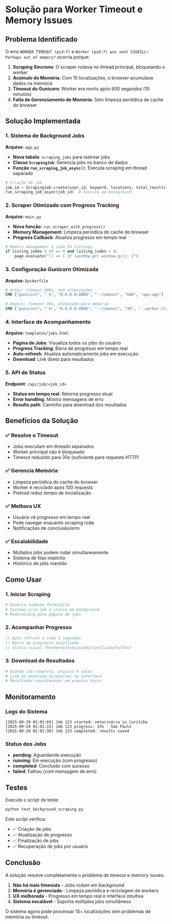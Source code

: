 # Solução para Worker Timeout e Memory Issues

## Problema Identificado

O erro `WORKER TIMEOUT (pid:7)` e `Worker (pid:7) was sent SIGKILL! Perhaps out of memory?` ocorria porque:

1. **Scraping Síncrono**: O scraper rodava no thread principal, bloqueando o worker
2. **Acúmulo de Memória**: Com 15 localizações, o browser acumulava dados na memória
3. **Timeout do Gunicorn**: Worker era morto após 600 segundos (10 minutos)
4. **Falta de Gerenciamento de Memória**: Sem limpeza periódica de cache do browser

## Solução Implementada

### 1. Sistema de Background Jobs

**Arquivo**: `app.py`
- **Nova tabela**: `scraping_jobs` para rastrear jobs
- **Classe `ScrapingJob`**: Gerencia jobs no banco de dados
- **Função `run_scraping_job_async()`**: Executa scraping em thread separado

```python
# Criação de job
job_id = ScrapingJob.create(user_id, keyword, locations, total_results)
run_scraping_job_async(job_id)  # Executa em background
```

### 2. Scraper Otimizado com Progress Tracking

**Arquivo**: `main.py`
- **Nova função**: `run_scraper_with_progress()`
- **Memory Management**: Limpeza periódica do cache do browser
- **Progress Callback**: Atualiza progresso em tempo real

```python
# Memory management a cada 50 listings
if listing_index % 50 == 0 and listing_index > 0:
    page.evaluate("() => { if (window.gc) window.gc(); }")
```

### 3. Configuração Gunicorn Otimizada

**Arquivo**: `Dockerfile`
```dockerfile
# Antes: timeout 600s, sem otimizações
CMD ["gunicorn", "-b", "0.0.0.0:8000", "--timeout", "600", "app:app"]

# Depois: timeout 30s, otimizado para memória
CMD ["gunicorn", "-b", "0.0.0.0:8000", "--timeout", "30", "--worker-class", "sync", "--workers", "1", "--max-requests", "100", "--max-requests-jitter", "10", "--preload", "app:app"]
```

### 4. Interface de Acompanhamento

**Arquivo**: `templates/jobs.html`
- **Página de Jobs**: Visualiza todos os jobs do usuário
- **Progress Tracking**: Barra de progresso em tempo real
- **Auto-refresh**: Atualiza automaticamente jobs em execução
- **Download**: Link direto para resultados

### 5. API de Status

**Endpoint**: `/api/job/<job_id>`
- **Status em tempo real**: Retorna progresso atual
- **Error handling**: Mostra mensagens de erro
- **Results path**: Caminho para download dos resultados

## Benefícios da Solução

### ✅ Resolve o Timeout
- Jobs executam em threads separados
- Worker principal não é bloqueado
- Timeout reduzido para 30s (suficiente para requests HTTP)

### ✅ Gerencia Memória
- Limpeza periódica do cache do browser
- Worker é reciclado após 100 requests
- Preload reduz tempo de inicialização

### ✅ Melhora UX
- Usuário vê progresso em tempo real
- Pode navegar enquanto scraping roda
- Notificações de conclusão/erro

### ✅ Escalabilidade
- Múltiplos jobs podem rodar simultaneamente
- Sistema de filas implícito
- Histórico de jobs mantido

## Como Usar

### 1. Iniciar Scraping
```python
# Usuário submete formulário
# Sistema cria job e inicia em background
# Redireciona para página de jobs
```

### 2. Acompanhar Progresso
```javascript
// Auto-refresh a cada 5 segundos
// Barra de progresso atualizada
// Status visual (Pendente/Executando/Concluído/Falhou)
```

### 3. Download de Resultados
```python
# Quando job completa, arquivo é salvo
# Link de download disponível na interface
# Resultados concatenados em arquivo único
```

## Monitoramento

### Logs do Sistema
```
[2025-09-29 01:01:03] Job 123 started: veterinária in Curitiba
[2025-09-29 01:01:15] Job 123 progress: 33% - São Paulo
[2025-09-29 01:01:30] Job 123 completed: results saved
```

### Status dos Jobs
- **pending**: Aguardando execução
- **running**: Em execução (com progresso)
- **completed**: Concluído com sucesso
- **failed**: Falhou (com mensagem de erro)

## Testes

Execute o script de teste:
```bash
python test_background_scraping.py
```

Este script verifica:
- ✅ Criação de jobs
- ✅ Atualização de progresso
- ✅ Finalização de jobs
- ✅ Recuperação de jobs por usuário

## Conclusão

A solução resolve completamente o problema de timeout e memory issues:

1. **Não há mais timeouts** - Jobs rodam em background
2. **Memória é gerenciada** - Limpeza periódica e reciclagem de workers
3. **UX melhorada** - Progresso em tempo real e interface intuitiva
4. **Sistema escalável** - Suporta múltiplos jobs simultâneos

O sistema agora pode processar 15+ localizações sem problemas de memória ou timeout.
